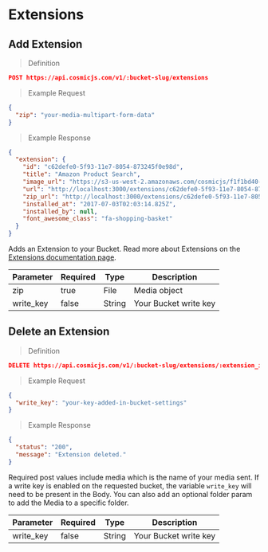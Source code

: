 # Extensions

## Add Extension

> Definition

```json
POST https://api.cosmicjs.com/v1/:bucket-slug/extensions
```

> Example Request

```json
{
  "zip": "your-media-multipart-form-data"
}
```


> Example Response

```json
{
  "extension": {
    "id": "c62defe0-5f93-11e7-8054-873245f0e98d",
    "title": "Amazon Product Search",
    "image_url": "https://s3-us-west-2.amazonaws.com/cosmicjs/f1f1bd40-5dcd-11e7-b529-51f126a4b6ee-shopping-cart.jpg",
    "url": "http://localhost:3000/extensions/c62defe0-5f93-11e7-8054-873245f0e98d/dist",
    "zip_url": "http://localhost:3000/extensions/c62defe0-5f93-11e7-8054-873245f0e98d/src/build.zip",
    "installed_at": "2017-07-03T02:03:14.825Z",
    "installed_by": null,
    "font_awesome_class": "fa-shopping-basket"
  }
}
```


Adds an Extension to your Bucket.  Read more about Extensions on the <a href="https://cosmicjs.com/docs/extensions" target="_blank">Extensions documentation page</a>.

Parameter | Required | Type | Description
--------- | ------- | ----------- | -----------
zip | true | File | Media object
write_key | false | String | Your Bucket write key


## Delete an Extension

> Definition

```json
DELETE https://api.cosmicjs.com/v1/:bucket-slug/extensions/:extension_id
```

> Example Request

```json
{
  "write_key": "your-key-added-in-bucket-settings"
}
```


> Example Response

```json
{
  "status": "200",
  "message": "Extension deleted."
}
```


Required post values include media which is the name of your media sent. If a write key is enabled on the requested bucket, the variable `write_key` will need to be present in the Body. You can also add an optional folder param to add the Media to a specific folder.

Parameter | Required | Type | Description
--------- | ------- | ----------- | -----------
write_key | false | String | Your Bucket write key